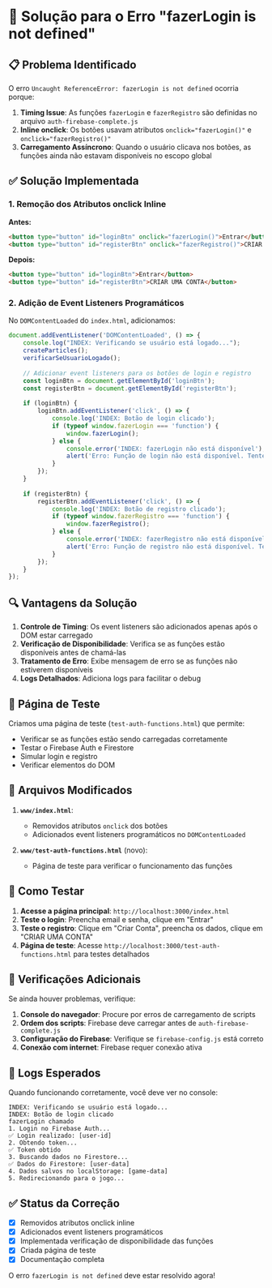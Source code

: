 # 🔧 Solução para o Erro "fazerLogin is not defined"

## 📋 Problema Identificado

O erro `Uncaught ReferenceError: fazerLogin is not defined` ocorria porque:

1. **Timing Issue**: As funções `fazerLogin` e `fazerRegistro` são definidas no arquivo `auth-firebase-complete.js`
2. **Inline onclick**: Os botões usavam atributos `onclick="fazerLogin()"` e `onclick="fazerRegistro()"`
3. **Carregamento Assíncrono**: Quando o usuário clicava nos botões, as funções ainda não estavam disponíveis no escopo global

## ✅ Solução Implementada

### 1. Remoção dos Atributos onclick Inline

**Antes:**
```html
<button type="button" id="loginBtn" onclick="fazerLogin()">Entrar</button>
<button type="button" id="registerBtn" onclick="fazerRegistro()">CRIAR UMA CONTA</button>
```

**Depois:**
```html
<button type="button" id="loginBtn">Entrar</button>
<button type="button" id="registerBtn">CRIAR UMA CONTA</button>
```

### 2. Adição de Event Listeners Programáticos

No `DOMContentLoaded` do `index.html`, adicionamos:

```javascript
document.addEventListener('DOMContentLoaded', () => {
    console.log("INDEX: Verificando se usuário está logado...");
    createParticles();
    verificarSeUsuarioLogado();
    
    // Adicionar event listeners para os botões de login e registro
    const loginBtn = document.getElementById('loginBtn');
    const registerBtn = document.getElementById('registerBtn');
    
    if (loginBtn) {
        loginBtn.addEventListener('click', () => {
            console.log('INDEX: Botão de login clicado');
            if (typeof window.fazerLogin === 'function') {
                window.fazerLogin();
            } else {
                console.error('INDEX: fazerLogin não está disponível');
                alert('Erro: Função de login não está disponível. Tente recarregar a página.');
            }
        });
    }
    
    if (registerBtn) {
        registerBtn.addEventListener('click', () => {
            console.log('INDEX: Botão de registro clicado');
            if (typeof window.fazerRegistro === 'function') {
                window.fazerRegistro();
            } else {
                console.error('INDEX: fazerRegistro não está disponível');
                alert('Erro: Função de registro não está disponível. Tente recarregar a página.');
            }
        });
    }
});
```

## 🔍 Vantagens da Solução

1. **Controle de Timing**: Os event listeners são adicionados apenas após o DOM estar carregado
2. **Verificação de Disponibilidade**: Verifica se as funções estão disponíveis antes de chamá-las
3. **Tratamento de Erro**: Exibe mensagem de erro se as funções não estiverem disponíveis
4. **Logs Detalhados**: Adiciona logs para facilitar o debug

## 🧪 Página de Teste

Criamos uma página de teste (`test-auth-functions.html`) que permite:

- Verificar se as funções estão sendo carregadas corretamente
- Testar o Firebase Auth e Firestore
- Simular login e registro
- Verificar elementos do DOM

## 📁 Arquivos Modificados

1. **`www/index.html`**:
   - Removidos atributos `onclick` dos botões
   - Adicionados event listeners programáticos no `DOMContentLoaded`

2. **`www/test-auth-functions.html`** (novo):
   - Página de teste para verificar o funcionamento das funções

## 🚀 Como Testar

1. **Acesse a página principal**: `http://localhost:3000/index.html`
2. **Teste o login**: Preencha email e senha, clique em "Entrar"
3. **Teste o registro**: Clique em "Criar Conta", preencha os dados, clique em "CRIAR UMA CONTA"
4. **Página de teste**: Acesse `http://localhost:3000/test-auth-functions.html` para testes detalhados

## 🔧 Verificações Adicionais

Se ainda houver problemas, verifique:

1. **Console do navegador**: Procure por erros de carregamento de scripts
2. **Ordem dos scripts**: Firebase deve carregar antes de `auth-firebase-complete.js`
3. **Configuração do Firebase**: Verifique se `firebase-config.js` está correto
4. **Conexão com internet**: Firebase requer conexão ativa

## 📝 Logs Esperados

Quando funcionando corretamente, você deve ver no console:

```
INDEX: Verificando se usuário está logado...
INDEX: Botão de login clicado
fazerLogin chamado
1. Login no Firebase Auth...
✅ Login realizado: [user-id]
2. Obtendo token...
✅ Token obtido
3. Buscando dados no Firestore...
✅ Dados do Firestore: [user-data]
4. Dados salvos no localStorage: [game-data]
5. Redirecionando para o jogo...
```

## ✅ Status da Correção

- [x] Removidos atributos onclick inline
- [x] Adicionados event listeners programáticos
- [x] Implementada verificação de disponibilidade das funções
- [x] Criada página de teste
- [x] Documentação completa

O erro `fazerLogin is not defined` deve estar resolvido agora! 